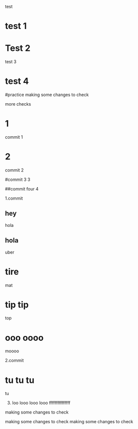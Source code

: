 test 

# test 1

# Test 2

test 3
# test 4

#practice
making some changes to check


more
checks

# 1
commit 1

# 2
commit 2

#commit 3
3

##commit four
4

1.commit
## hey
hola

## hola
uber

# tire
mat

# tip tip
top

# ooo oooo
moooo

2.commit

# tu tu tu
tu

3. loo looo looo
looo
fffffffffffffff

making some changes to check

making some changes to check
making some changes to check